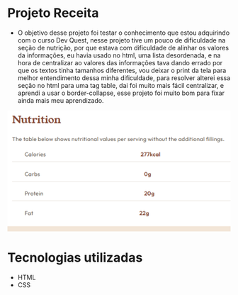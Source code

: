 # Projeto Receita

- O objetivo desse  projeto foi testar o conhecimento que estou adquirindo com o curso Dev Quest, nesse projeto tive um pouco de dificuldade na seção de nutrição, por que estava com dificuldade de alinhar os valores da informações, eu havia usado no html, uma lista desordenada, e na hora de centralizar ao valores das informações tava dando errado por que os textos tinha tamanhos diferentes, vou deixar o print da tela para melhor entendimento dessa minha dificuldade, para resolver alterei essa seção no html para uma tag table, dai foi muito mais fácil centralizar, e aprendi a usar o border-collapse, esse projeto foi muito bom para fixar ainda mais meu aprendizado.

<img src="./src/images/Capturar.PNG" alt="Imagem dos valores desalinhados que tive dificuldade">

# Tecnologias utilizadas 

- HTML
- CSS 